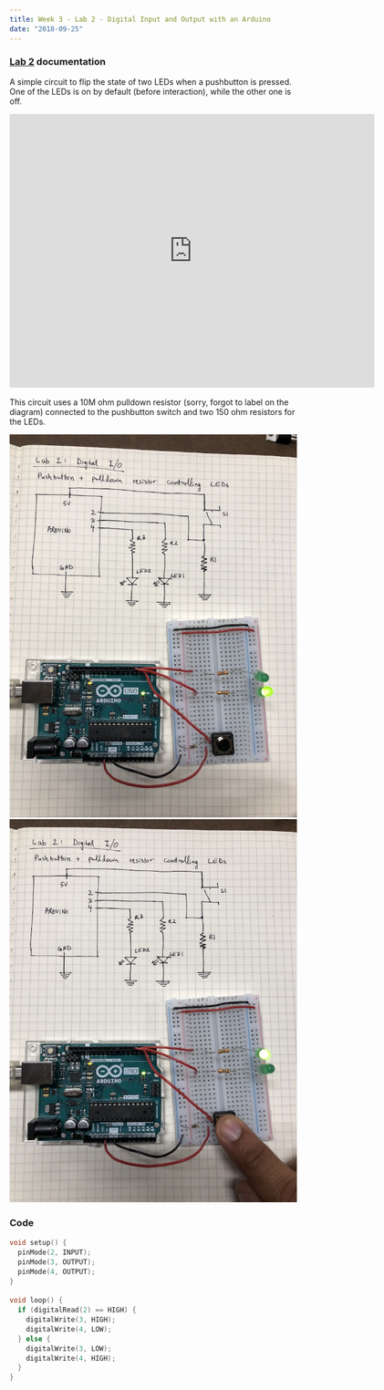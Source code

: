 ```yaml
---
title: Week 3 - Lab 2 - Digital Input and Output with an Arduino
date: "2018-09-25"
---
```


### [Lab 2](https://itp.nyu.edu/physcomp/labs/labs-arduino-digital-and-analog/digital-input-and-output-with-an-arduino/) documentation

A simple circuit to flip the state of two LEDs when a pushbutton is pressed. One of the LEDs is on by default (before interaction), while the other one is off.

<iframe src="https://player.vimeo.com/video/291971060" width="640" height="480" frameborder="0" webkitallowfullscreen mozallowfullscreen allowfullscreen></iframe>

This circuit uses a 10M ohm pulldown resistor (sorry, forgot to label on the diagram) connected to the pushbutton switch and two 150 ohm resistors for the LEDs.

![pushbutton-1](week-3-pushbutton-1.jpg)
![pushbutton-2](week-3-pushbutton-2.jpg)

### Code

```c
void setup() {
  pinMode(2, INPUT);
  pinMode(3, OUTPUT);
  pinMode(4, OUTPUT);
}

void loop() {
  if (digitalRead(2) == HIGH) {
    digitalWrite(3, HIGH);
    digitalWrite(4, LOW);
  } else {
    digitalWrite(3, LOW);
    digitalWrite(4, HIGH);
  }
}
```

